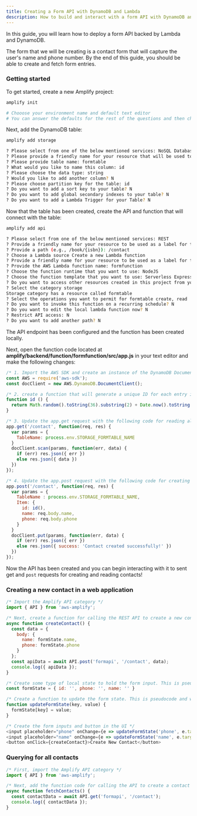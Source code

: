 ```yaml
---
title: Creating a Form API with DynamoDB and Lambda
description: How to build and interact with a form API with DynamoDB and Lambda
---
```


In this guide, you will learn how to deploy a form API backed by Lambda and DynamoDB.

The form that we will be creating is a contact form that will capture the user's name and phone number. By the end of this guide, you should be able to create and fetch form entries.

### Getting started

To get started, create a new Amplify project:

```sh
amplify init

# Chooose your environment name and default text editor
# You can answer the defaults for the rest of the questions and then choose the AWS profile you'd like to use for this project.
```

Next, add the DynamoDB table:

```sh
amplify add storage

? Please select from one of the below mentioned services: NoSQL Database
? Please provide a friendly name for your resource that will be used to label this category in the project: formtable
? Please provide table name: formtable
? What would you like to name this column: id
? Please choose the data type: string
? Would you like to add another column? N
? Please choose partition key for the table: id
? Do you want to add a sort key to your table? N
? Do you want to add global secondary indexes to your table? N
? Do you want to add a Lambda Trigger for your Table? N
```

Now that the table has been created, create the API and function that will connect with the table:

```sh
amplify add api

? Please select from one of the below mentioned services: REST
? Provide a friendly name for your resource to be used as a label for this category in the project: formapi
? Provide a path (e.g., /book/{isbn}): /contact
? Choose a Lambda source Create a new Lambda function
? Provide a friendly name for your resource to be used as a label for this category in the project: formfunction
? Provide the AWS Lambda function name: formfunction
? Choose the function runtime that you want to use: NodeJS
? Choose the function template that you want to use: Serverless ExpressJS function (Integration with API Gateway)
? Do you want to access other resources created in this project from your Lambda function? Yes
? Select the category storage
Storage category has a resource called formtable
? Select the operations you want to permit for formtable create, read
? Do you want to invoke this function on a recurring schedule? N
? Do you want to edit the local lambda function now? N
? Restrict API access: N
? Do you want to add another path? N
```

The API endpoint has been configured and the function has been created locally.

Next, open the function code located at __amplify/backend/function/formfunction/src/app.js__ in your text editor and make the following changes:

```js
/* 1. Import the AWS SDK and create an instance of the DynamoDB Document Client */
const AWS = require('aws-sdk');
const docClient = new AWS.DynamoDB.DocumentClient();

/* 2. create a function that will generate a unique ID for each entry in the database */
function id () {
  return Math.random().toString(36).substring(2) + Date.now().toString(36);
}

/* 3. Update the app.get request with the following code for reading all contacts */
app.get('/contact', function(req, res) {
  var params = {
    TableName: process.env.STORAGE_FORMTABLE_NAME
  }
  docClient.scan(params, function(err, data) {
    if (err) res.json({ err })
    else res.json({ data })
  })
});

/* 4. Update the app.post request with the following code for creating a new contact */
app.post('/contact', function(req, res) {
  var params = {
    TableName : process.env.STORAGE_FORMTABLE_NAME,
    Item: {
      id: id(),
      name: req.body.name,
      phone: req.body.phone
    }
  }
  docClient.put(params, function(err, data) {
    if (err) res.json({ err })
    else res.json({ success: 'Contact created successfully!' })
  })
});
```

Now the API has been created and you can begin interacting with it to sent  get  and `post` requests for creating and reading contacts!

### Creating a new contact in a web application

```js
/* Import the Amplify API category */
import { API } from 'aws-amplify';

/* Next, create a function for calling the REST API to create a new contact */
async function createContact() {
  const data = {
    body: {
      name: formState.name,
      phone: formState.phone
    }
  };
  const apiData = await API.post('formapi', '/contact', data);
  console.log({ apiData });
}

/* Create some type of local state to hold the form input. This is pseudocode and will differ based on your JavaScript framework. */
const formState = { id: '', phone: '', name: '' }

/* Create a function to update the form state. This is pseudocode and will differ based on your JavaScript framework.  */
function updateFormState(key, value) {
  formState[key] = value;
}

/* Create the form inputs and button in the UI */
<input placeholder="phone" onChange={e => updateFormState('phone', e.target.value)} />
<input placeholder="name" onChange={e => updateFormState('name', e.target.value)} />
<button onClick={createContact}>Create New Contact</button>
```

### Querying for all contacts

```js
/* First, import the Amplify API category */
import { API } from 'aws-amplify';

/* Next, add the function code for calling the API to create a contact */
async function fetchContacts() {
  const contactData = await API.get('formapi', '/contact');
  console.log({ contactData });
}
```